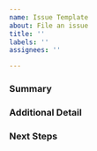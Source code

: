 ```yaml
---
name: Issue Template
about: File an issue
title: ''
labels: ''
assignees: ''

---
```


<!--
This is a suggested issue template for tedana.

If there is other information that would be helpful to include, please don not hesitate to add it!

Before submitting, please check to make sure that the issue is not already addressed.
If this is a usage question, please checkout NeuroStars here:
https://neurostars.org/
and tag your topic with "multi-echo" so that we can see it.
-->

<!--
Summarize the issue in 1-2 sentences, linking other issues if they are relevant

Note: simply typing # will prompt you for open issues to select from
-->
### Summary

<!--
If needed, add additional detail for:
1. Recreating a bug/problem
2. Context
-->
### Additional Detail

<!--
If desired, add suggested next steps.
If you foresee them in a particular order or priority, please use numbering
-->
### Next Steps

<!-- 
Thank you for submitting your issue!
-->
